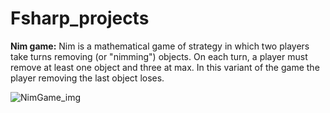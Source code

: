 # Fsharp_projects

**Nim game:**
Nim is a mathematical game of strategy in which two players take turns removing (or "nimming") objects. On each turn, a player must remove at least one object and three at max. In this variant of the game the player removing the last object loses.

![NimGame_img](https://user-images.githubusercontent.com/82032094/148785830-c3d0a1de-03c5-4ef9-a8f3-69f2ba0edafd.png)
